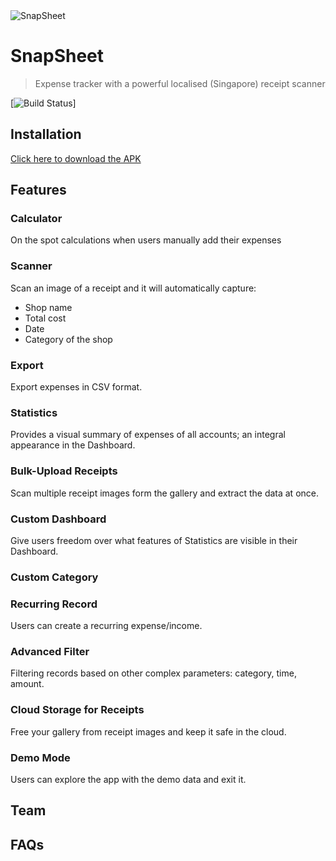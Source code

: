 <img src="https://firebasestorage.googleapis.com/v0/b/snapsheet-e7f7b.appspot.com/o/snapsheet_logo.png?alt=media&token=91a86899-70fe-4d40-9e87-6e135e1f0fe3" title="SnapSheet" alt="SnapSheet">

# SnapSheet

> Expense tracker with a powerful localised (Singapore) receipt scanner


[![Build Status](http://img.shields.io/travis/badges/badgerbadgerbadger.svg?style=flat-square)]

## Installation
[Click here to download the APK](https://drive.google.com/uc?export=download&id=1oS2EFwCPJoBstlo0y6H_DptpIg7a9YWz)

## Features

### Calculator
On the spot calculations when users manually add their expenses

### Scanner
Scan an image of a receipt and it will automatically capture:
- Shop name
- Total cost
- Date
- Category of the shop

### Export
Export expenses in CSV format.

### Statistics
Provides a visual summary of expenses of all accounts; an integral appearance in the Dashboard.

### Bulk-Upload Receipts
Scan multiple receipt images form the gallery and extract the data at once.

### Custom Dashboard
Give users freedom over what features of Statistics are visible in their Dashboard.

### Custom Category

### Recurring Record
Users can create a recurring expense/income.

### Advanced Filter
Filtering records based on other complex parameters: category, time, amount.

### Cloud Storage for Receipts
Free your gallery from receipt images and keep it safe in the cloud.

### Demo Mode
Users can explore the app with the demo data and exit it.


## Team


## FAQs